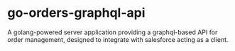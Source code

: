# go-orders-graphql-api

A golang-powered server application providing a graphql-based API for order management, designed to integrate with salesforce acting as a client.